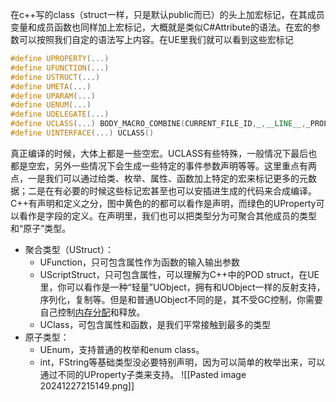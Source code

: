 在c++写的class（struct一样，只是默认public而已）的头上加宏标记，在其成员变量和成员函数也同样加上宏标记，大概就是类似C#Attribute的语法。在宏的参数可以按照我们自定的语法写上内容。在UE里我们就可以看到这些宏标记
```cpp
#define UPROPERTY(...)
#define UFUNCTION(...)
#define USTRUCT(...)
#define UMETA(...)
#define UPARAM(...)
#define UENUM(...)
#define UDELEGATE(...)
#define UCLASS(...) BODY_MACRO_COMBINE(CURRENT_FILE_ID,_,__LINE__,_PROLOG)
#define UINTERFACE(...) UCLASS()
```
真正编译的时候，大体上都是一些空宏。UCLASS有些特殊，一般情况下最后也都是空宏，另外一些情况下会生成一些特定的事件参数声明等等。这里重点有两点，一是我们可以通过给类、枚举、属性、函数加上特定的宏来标记更多的元数据；二是在有必要的时候这些标记宏甚至也可以安插进生成的代码来合成编译。
C++有声明和定义之分，图中黄色的的都可以看作是声明，而绿色的UProperty可以看作是字段的定义。在声明里，我们也可以把类型分为可聚合其他成员的类型和“原子”类型。
- 聚合类型（UStruct）：  
    - UFunction，只可包含属性作为函数的输入输出参数
    - UScriptStruct，只可包含属性，可以理解为C++中的POD struct，在UE里，你可以看作是一种“轻量”UObject，拥有和UObject一样的反射支持，序列化，复制等。但是和普通UObject不同的是，其不受GC控制，你需要自己控制[内存分配](https://zhida.zhihu.com/search?content_id=2102677&content_type=Article&match_order=1&q=%E5%86%85%E5%AD%98%E5%88%86%E9%85%8D&zhida_source=entity)和释放。
    - UClass，可包含属性和函数，是我们平常接触到最多的类型
- 原子类型：  
    - UEnum，支持普通的枚举和enum class。
    - int，FString等基础类型没必要特别声明，因为可以简单的枚举出来，可以通过不同的UProperty子类来支持。
![[Pasted image 20241227215149.png]]